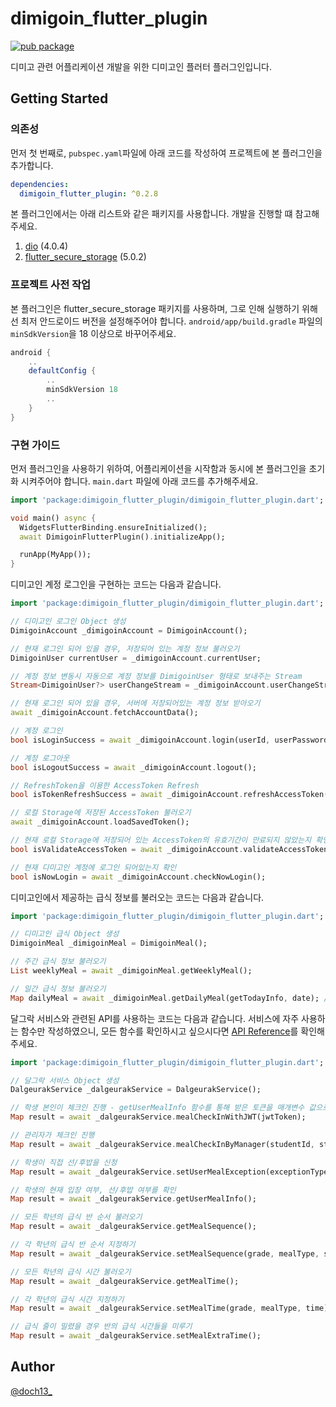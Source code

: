 # dimigoin_flutter_plugin
[![pub package](https://img.shields.io/pub/v/dimigoin_flutter_plugin.svg)](https://pub.dev/packages/dimigoin_flutter_plugin)  

디미고 관련 어플리케이션 개발을 위한 디미고인 플러터 플러그인입니다.

## Getting Started

### 의존성

먼저 첫 번째로, `pubspec.yaml`파일에 아래 코드를 작성하여 프로젝트에 본 플러그인을 추가합니다.
```yaml
dependencies:
  dimigoin_flutter_plugin: ^0.2.8
```

본 플러그인에서는 아래 리스트와 같은 패키지를 사용합니다. 개발을 진행할 떄 참고해주세요.
1. [dio](https://pub.dev/packages/dio) (4.0.4)
1. [flutter_secure_storage](https://pub.dev/packages/flutter_secure_storage) (5.0.2)


### 프로젝트 사전 작업
본 플러그인은 flutter_secure_storage 패키지를 사용하며, 그로 인해 실행하기 위해선 최저 안드로이드 버전을 설정해주어야 합니다.
`android/app/build.gradle` 파일의 `minSdkVersion`을 18 이상으로 바꾸어주세요.
```gradle
android {
    ..
    defaultConfig {
        ..
        minSdkVersion 18
        ..
    }
}
```

### 구현 가이드

먼저 플러그인을 사용하기 위하여, 어플리케이션을 시작함과 동시에 본 플러그인을 초기화 시켜주어야 합니다.
`main.dart` 파일에 아래 코드를 추가해주세요.
```dart
import 'package:dimigoin_flutter_plugin/dimigoin_flutter_plugin.dart';

void main() async {
  WidgetsFlutterBinding.ensureInitialized();
  await DimigoinFlutterPlugin().initializeApp();

  runApp(MyApp());
}
```

디미고인 계정 로그인을 구현하는 코드는 다음과 같습니다.
```dart
import 'package:dimigoin_flutter_plugin/dimigoin_flutter_plugin.dart';

// 디미고인 로그인 Object 생성
DimigoinAccount _dimigoinAccount = DimigoinAccount();

// 현재 로그인 되어 있을 경우, 저장되어 있는 계정 정보 불러오기
DimigoinUser currentUser = _dimigoinAccount.currentUser;

// 계정 정보 변동시 자동으로 계정 정보를 DimigoinUser 형태로 보내주는 Stream
Stream<DimigoinUser?> userChangeStream = _dimigoinAccount.userChangeStream;

// 현재 로그인 되어 있을 경우, 서버에 저장되어있는 계정 정보 받아오기
await _dimigoinAccount.fetchAccountData();

// 계정 로그인
bool isLoginSuccess = await _dimigoinAccount.login(userId, userPassword);

// 계정 로그아웃
bool isLogoutSuccess = await _dimigoinAccount.logout();

// RefreshToken을 이용한 AccessToken Refresh
bool isTokenRefreshSuccess = await _dimigoinAccount.refreshAccessToken();

// 로컬 Storage에 저장된 AccessToken 불러오기
await _dimigoinAccount.loadSavedToken();

// 현재 로컬 Storage에 저장되어 있는 AccessToken의 유효기간이 만료되지 않았는지 확인
bool isValidateAccessToken = await _dimigoinAccount.validateAccessToken();

// 현재 디미고인 계정에 로그인 되어있는지 확인
bool isNowLogin = await _dimigoinAccount.checkNowLogin();
```

디미고인에서 제공하는 급식 정보를 불러오는 코드는 다음과 같습니다.
```dart
import 'package:dimigoin_flutter_plugin/dimigoin_flutter_plugin.dart';

// 디미고인 급식 Object 생성
DimigoinMeal _dimigoinMeal = DimigoinMeal();

// 주간 급식 정보 불러오기
List weeklyMeal = await _dimigoinMeal.getWeeklyMeal();

// 일간 급식 정보 불러오기
Map dailyMeal = await _dimigoinMeal.getDailyMeal(getTodayInfo, date); //getTodayInfo가 true일 경우, date는 작성하지 않습니다.
```

달그락 서비스와 관련된 API를 사용하는 코드는 다음과 같습니다. 서비스에 자주 사용하는 함수만 작성하였으니, 모든 함수를 확인하시고 싶으시다면 [API Reference](https://pub.dev/documentation/dimigoin_flutter_plugin/latest/)를 확인해주세요.
```dart
import 'package:dimigoin_flutter_plugin/dimigoin_flutter_plugin.dart';

// 달그락 서비스 Object 생성
DalgeurakService _dalgeurakService = DalgeurakService();

// 학생 본인이 체크인 진행 - getUserMealInfo 함수를 통해 받은 토큰을 매개변수 값으로 입력함
Map result = await _dalgeurakService.mealCheckInWithJWT(jwtToken);

// 관리자가 체크인 진행
Map result = await _dalgeurakService.mealCheckInByManager(studentId, studentName);

// 학생이 직접 선/후밥을 신청
Map result = await _dalgeurakService.setUserMealException(exceptionType, reason);

// 학생의 현재 입장 여부, 선/후밥 여부를 확인
Map result = await _dalgeurakService.getUserMealInfo();

// 모든 학년의 급식 반 순서 불러오기
Map result = await _dalgeurakService.getMealSequence();

// 각 학년의 급식 반 순서 지정하기
Map result = await _dalgeurakService.setMealSequence(grade, mealType, sequence);

// 모든 학년의 급식 시간 불러오기
Map result = await _dalgeurakService.getMealTime();

// 각 학년의 급식 시간 지정하기
Map result = await _dalgeurakService.setMealTime(grade, mealType, time);

// 급식 줄이 밀렸을 경우 반의 급식 시간들을 미루기
Map result = await _dalgeurakService.setMealExtraTime();
```

## Author

[@doch13_](https://github.com/doch2)
